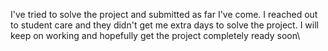 I've tried to solve the project and submitted as far I\'ve come. I reached out to student care and they didn't get me extra days to solve the project. I will keep on working and hopefully get the project completely ready soon\
